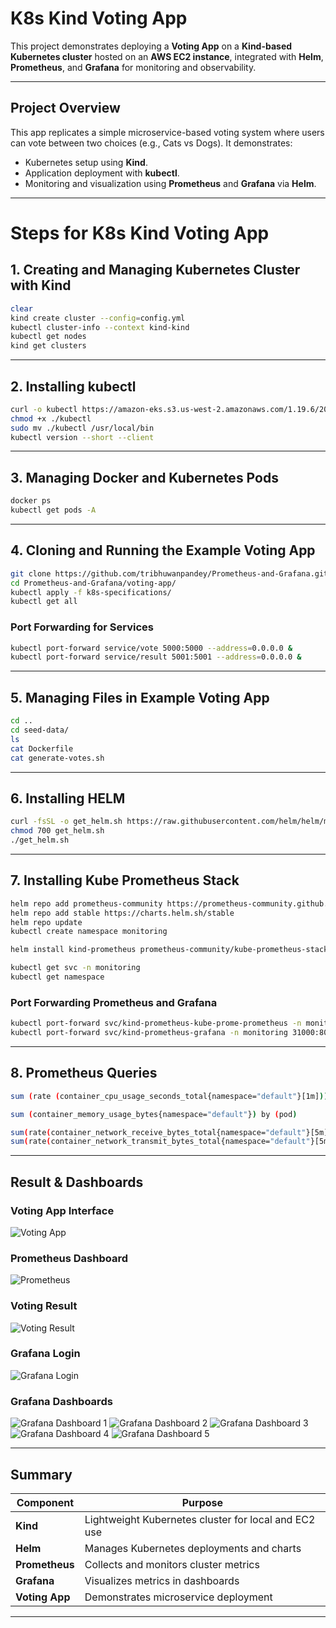 #  K8s Kind Voting App

This project demonstrates deploying a **Voting App** on a **Kind-based Kubernetes cluster** hosted on an **AWS EC2 instance**, integrated with **Helm**, **Prometheus**, and **Grafana** for monitoring and observability.

---

##  Project Overview
This app replicates a simple microservice-based voting system where users can vote between two choices (e.g., Cats vs Dogs). It demonstrates:
- Kubernetes setup using **Kind**.
- Application deployment with **kubectl**.
- Monitoring and visualization using **Prometheus** and **Grafana** via **Helm**.

---

# Steps for K8s Kind Voting App

## 1. Creating and Managing Kubernetes Cluster with Kind

```bash
clear
kind create cluster --config=config.yml
kubectl cluster-info --context kind-kind
kubectl get nodes
kind get clusters
```

---

## 2. Installing kubectl

```bash
curl -o kubectl https://amazon-eks.s3.us-west-2.amazonaws.com/1.19.6/2021-01-05/bin/linux/amd64/kubectl
chmod +x ./kubectl
sudo mv ./kubectl /usr/local/bin
kubectl version --short --client
```

---

## 3. Managing Docker and Kubernetes Pods

```bash
docker ps
kubectl get pods -A
```

---

## 4. Cloning and Running the Example Voting App

```bash
git clone https://github.com/tribhuwanpandey/Prometheus-and-Grafana.git
cd Prometheus-and-Grafana/voting-app/
kubectl apply -f k8s-specifications/
kubectl get all
```

### Port Forwarding for Services

```bash
kubectl port-forward service/vote 5000:5000 --address=0.0.0.0 &
kubectl port-forward service/result 5001:5001 --address=0.0.0.0 &
```

---

## 5. Managing Files in Example Voting App

```bash
cd ..
cd seed-data/
ls
cat Dockerfile
cat generate-votes.sh
```

---

## 6. Installing HELM

```bash
curl -fsSL -o get_helm.sh https://raw.githubusercontent.com/helm/helm/main/scripts/get-helm-3
chmod 700 get_helm.sh
./get_helm.sh
```

---

## 7. Installing Kube Prometheus Stack

```bash
helm repo add prometheus-community https://prometheus-community.github.io/helm-charts
helm repo add stable https://charts.helm.sh/stable
helm repo update
kubectl create namespace monitoring

helm install kind-prometheus prometheus-community/kube-prometheus-stack --namespace monitoring   --set prometheus.service.nodePort=30000   --set prometheus.service.type=NodePort   --set grafana.service.nodePort=31000   --set grafana.service.type=NodePort   --set alertmanager.service.nodePort=32000   --set alertmanager.service.type=NodePort   --set prometheus-node-exporter.service.nodePort=32001   --set prometheus-node-exporter.service.type=NodePort

kubectl get svc -n monitoring
kubectl get namespace
```

### Port Forwarding Prometheus and Grafana

```bash
kubectl port-forward svc/kind-prometheus-kube-prome-prometheus -n monitoring 9090:9090 --address=0.0.0.0 &
kubectl port-forward svc/kind-prometheus-grafana -n monitoring 31000:80 --address=0.0.0.0 &
```

---

## 8. Prometheus Queries

```bash
sum (rate (container_cpu_usage_seconds_total{namespace="default"}[1m])) / sum (machine_cpu_cores) * 100

sum (container_memory_usage_bytes{namespace="default"}) by (pod)

sum(rate(container_network_receive_bytes_total{namespace="default"}[5m])) by (pod)
sum(rate(container_network_transmit_bytes_total{namespace="default"}[5m])) by (pod)
```

---

##  Result & Dashboards

### Voting App Interface
![Voting App](<Screenshot 2025-10-30 185513.png>)

### Prometheus Dashboard
![Prometheus](<Screenshot 2025-10-30 185528-1.png>)

### Voting Result
![Voting Result](<Screenshot 2025-10-30 185809.png>)

### Grafana Login
![Grafana Login](<Screenshot 2025-10-30 191508.png>)

### Grafana Dashboards
![Grafana Dashboard 1](<Screenshot 2025-10-30 194225.png>)
![Grafana Dashboard 2](<Screenshot 2025-10-30 194251.png>)
![Grafana Dashboard 3](<Screenshot 2025-10-30 194314.png>)
![Grafana Dashboard 4](<Screenshot 2025-10-30 194329.png>)
![Grafana Dashboard 5](<Screenshot 2025-10-30 194421.png>)

---

##  Summary

| Component | Purpose |
|------------|----------|
| **Kind** | Lightweight Kubernetes cluster for local and EC2 use |
| **Helm** | Manages Kubernetes deployments and charts |
| **Prometheus** | Collects and monitors cluster metrics |
| **Grafana** | Visualizes metrics in dashboards |
| **Voting App** | Demonstrates microservice deployment |

---



